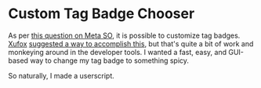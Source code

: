 # Custom Tag Badge Chooser
As per [this question on Meta SO](https://meta.stackoverflow.com/q/382516/8828658), it is possible to customize tag badges.
[Xufox] [suggested a way to accomplish this](https://meta.stackoverflow.com/a/382517/8828658), but that's quite a bit of work
and monkeying around in the developer tools. I wanted a fast, easy, and GUI-based way to change my tag badge to something
spicy.

So naturally, I made a userscript.

[Xufox]: https://meta.stackoverflow.com/users/4642212/xufox
